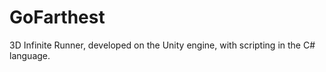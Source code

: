 # GoFarthest
 3D Infinite Runner, developed on the Unity engine, with scripting in the C# language.

